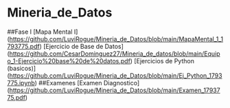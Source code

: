 # Mineria_de_Datos
##Fase I
[Mapa Mental I] (https://github.com/LuviRogue/Mineria_de_Datos/blob/main/MapaMental_1_1793775.pdf)
[Ejercicio de  Base de Datos] (https://github.com/CesarDominguez27/Mineria_de_datos/blob/main/Equipo_1-Ejercicio%20base%20de%20datos.pdf)
[Ejercicios de Python (basicos)] (https://github.com/LuviRogue/Mineria_de_Datos/blob/main/Ej_Python_1793775.ipynb)
##Examenes
[Examen Diagnostico] (https://github.com/LuviRogue/Mineria_de_Datos/blob/main/Examen_1793775.pdf)
